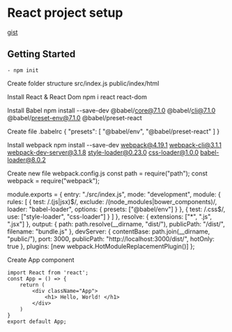 # React project setup



[gist](https://github.com/darevski1/bucket-cloud)
 
 

## Getting Started
    - npm init
Create folder structure
    src/index.js
    public/index/html

Install React & React Dom
    npm i react react-dom

Install Babel
    npm install --save-dev @babel/core@7.1.0 @babel/cli@7.1.0 @babel/preset-env@7.1.0 @babel/preset-react

Create file .babelrc
    {
     "presets": [
         "@babel/env", 
         "@babel/preset-react"
         ]
    }

Install webpack
    npm install --save-dev webpack@4.19.1 webpack-cli@3.1.1 webpack-dev-server@3.1.8 style-loader@0.23.0 css-loader@1.0.0 babel-loader@8.0.2

Create new file webpack.config.js
    const path = require("path");
const webpack = require("webpack");

module.exports = {
  entry: "./src/index.js",
  mode: "development",
  module: {
    rules: [
      {
        test: /\.(js|jsx)$/,
        exclude: /(node_modules|bower_components)/,
        loader: "babel-loader",
        options: { presets: ["@babel/env"] }
      },
      {
        test: /\.css$/,
        use: ["style-loader", "css-loader"]
      }
    ]
  },
  resolve: { extensions: ["*", ".js", ".jsx"] },
  output: {
    path: path.resolve(__dirname, "dist/"),
    publicPath: "/dist/",
    filename: "bundle.js"
  },
  devServer: {
    contentBase: path.join(__dirname, "public/"),
    port: 3000,
    publicPath: "http://localhost:3000/dist/",
    hotOnly: true
  },
  plugins: [new webpack.HotModuleReplacementPlugin()]
};

Create App component 

    import React from 'react';
    const App = () => {
        return (
            <div className="App">
                <h1> Hello, World! </h1>
            </div>
        )
    }
    export default App;
